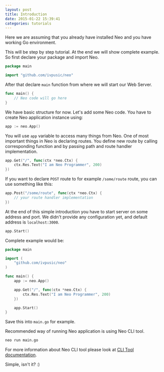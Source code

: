 ```yaml
---
layout: post
title: Introduction
date: 2015-01-22 15:39:41
categories: tutorials
---
```


Here we are assuming that you already have installed Neo and you have working Go environment.

This will be step by step tutorial. At the end we will show complete example.
So first declare your package and import Neo.

```Go
package main

import "github.com/ivpusic/neo"
```

After that declare ``main`` function from where we will start our Web Server.

```Go
func main() {
    // Neo code will go here
}
```

We have basic structure for now. Let's add some Neo code.
You have to create Neo application instance using:

```Go
app := neo.App()
```
You will use ``app`` variable to access many things from Neo. One of most important things in Neo is declaring routes. You define new route by calling corresponding function and by passing path and route handler implementation.

```Go
app.Get("/", func(ctx *neo.Ctx) {
    ctx.Res.Text("I am Neo Programmer", 200)
})
```
If you want to declare ``POST`` route to for example ``/some/route`` route, you can use something like this:

```Go
app.Post("/some/route", func(ctx *neo.Ctx) {
    // your route handler implementation
})
```

At the end of this simple introduction you have to start server on some address and port. We didn't provide any configuration yet, and default address is ``localhost:3000``.

```Go
app.Start()
```

Complete example would be:

```Go
package main

import (
    "github.com/ivpusic/neo"
)

func main() {
    app := neo.App()

    app.Get("/", func(ctx *neo.Ctx) {
        ctx.Res.Text("I am Neo Programmer", 200)
    })

    app.Start()
}
```

Save this into ``main.go`` for example.

Recommended way of running Neo application is using Neo CLI tool.

```bash
neo run main.go
```

For more information about Neo CLI tool please look at <a href="{{site.url}}/tutorials/2015/01/22/clitool.html">CLI Tool documentation</a>.

Simple, isn't it? :)
